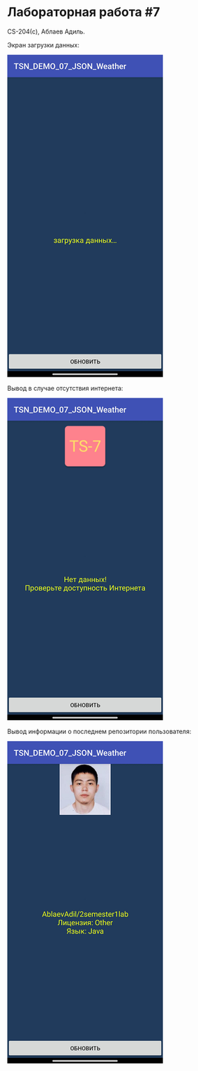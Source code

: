 
# Лабораторная работа #7

CS-204(с), Аблаев Адиль.

Экран загрузки данных:

![Screenshot](1.png)

Вывод в случае отсутствия интернета:

![Screenshot](2.png)

Вывод информации о последнем репозитории пользователя:

![Screenshot](3.png)
